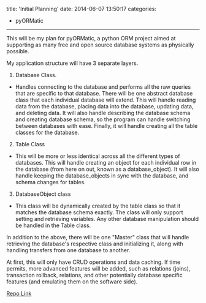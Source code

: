 title: 'Initial Planning'
date: 2014-06-07 13:50:17
categories:
- pyORMatic
---
This will be my plan for pyORMatic, a python ORM project aimed at supporting as many free and open source database systems as physically possible.

My application structure will have 3 separate layers.

1. Database Class.
 * Handles connecting to the database and performs all the raw queries that are specific to that database. There will be one abstract database class that each individual database will extend. This will handle reading data from the database, placing data into the database, updating data, and deleting data. It will also handle describing the database schema and creating database schema, so the program can handle switching between databases with ease. Finally, it will handle creating all the table classes for the database.
2. Table Class
 * This will be more or less identical across all the different types of databases. This will handle creating an object for each individual row in the database (from here on out, known as a database_object). It will also handle keeping the database_objects in sync with the database, and schema changes for tables.
3. DatabaseObject class
 * This class will be dynamically created by the table class so that it matches the database schema exactly. The class will only support setting and retrieving variables. Any other database manipulation should be handled in the Table class.

In addition to the above, there will be one "Master" class that will handle retrieving the database's respective class and initializing it, along with handling transfers from one database to another.

At first, this will only have CRUD operations and data caching. If time permits, more advanced features will be added, such as relations (joins), transaction rollback, relations, and other potentially database specific features (and emulating them on the software side).

[Repo Link](https://github.com/alexschneider/pyORMatic)

